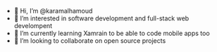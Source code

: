 - 👋 Hi, I’m @karamalhamoud
- 👀 I’m interested in software development and full-stack web develompent
- 🌱 I’m currently learning Xamrain to be able to code mobile apps too
- 💞️ I’m looking to collaborate on open source projects
